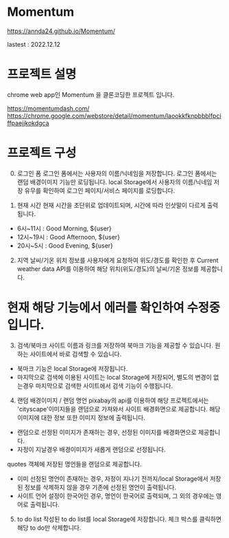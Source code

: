 # Momentum
https://annda24.github.io/Momentum/

lastest : 2022.12.12

# 프로젝트 설명
chrome web app인 Momentum 을 클론코딩한 프로젝트 입니다.

https://momentumdash.com/
https://chrome.google.com/webstore/detail/momentum/laookkfknpbbblfpciffpaejjkokdgca

# 프로젝트 구성
 0. 로그인 폼
 로그인 폼에서는 사용자의 이름/닉네임을 저장합니다.
 로그인 폼에서는 랜덤 배경이미지 기능만 로딩됩니다.
 local Storage에서 사용자의 이름/닉네임 저장 유무를 확인하여 로그인 페이지/서비스 페이지를 로딩합니다.
  
 1. 현재 시간
 현재 시간을 초단위로 업데이트되며, 시간에 따라 인삿말이 다르게 출력됩니다.
  - 6시~11시 : Good Morning, ${user}
  - 12시~19시 : Good Afternoon, ${user}
  - 20시~5시 : Good Evening, ${user}
  
  2. 지역 날씨/기온
  위치 정보를 사용자에게 요청하여 위도/경도를 확인한 후
  Current weather data API를 이용하여 해당 위치(위도/경도)의 날씨/기온 정보를 제공합니다.
  # 현재 해당 기능에서 에러를 확인하여 수정중입니다.
  
  3. 검색/북마크
  사이트 이름과 링크를 저장하여 북마크 기능을 제공할 수 있습니다.
  원하는 사이트에서 바로 검색할 수 있습니다.
  - 북마크 기능은 local Storage에 저장됩니다.
  - 마지막으로 검색에 이용된 사이트는 local Storage에 저장되어,
    별도의 변경이 없는경우 마지막으로 검색한 사이트에서 검색 기능이 수행됩니다.
    
  4. 랜덤 배경이미지 / 랜덤 명언
  pixabay의 api를 이용하여 해당 프로젝트에서는 'cityscape'이미지들을 랜덤으로 가져와서 사이트 배경화면으로 제공합니다.
  해당 이미지에 대한 정보 또한 이미지 정보에 출력됩니다.
   - 랜덤으로 선정된 이미지가 존재하는 경우, 선정된 이미지를 배경화면으로 제공합니다.
   - 자정이 지날경우 배경이미지가 새롭게 랜덤으로 선정됩니다.
   
  quotes 객체에 저장된 명언들을 랜덤으로 제공합니다.
   - 이미 선정된 명언이 존재하는 경우,
     자정이 지나기 전까지/local Storage에서 저장된 정보를 삭제하지 않을 경우
     기존에 선정된 명언이 출력됩니다.
   - 사이트 언어 설정이 한국어인 경우, 명언이 한국어로 출력되며, 그 외의 경우에는 영어로 출력됩니다.
  
  5. to do list
   작성된 to do list를 local Storage에 저장합니다.
   체크 박스를 클릭하면 해당 to do만 삭제합니다.
